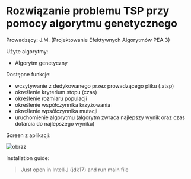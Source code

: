 # Rozwiązanie problemu TSP przy pomocy algorytmu genetycznego
Prowadzący: J.M. (Projektowanie Efektywnych Algorytmów PEA 3)

Użyte algorytmy:
- Algorytm genetyczny

Dostępne funkcje:
- wczytywanie z dedykowanego przez prowadzącego pliku (.atsp)
- określenie kryterium stopu (czas)
- określenie rozmiaru populacji
- określenie współczynnika krzyżowania
- określenie wpsółczynnika mutacji
- uruchomienie algorytmu (algorytm zwraca najlepszy wynik oraz czas dotarcia do najlepszego wyniku)

Screen z aplikacji:

![obraz](https://github.com/craksys/PEA3/assets/53128417/67e4f2ce-179e-41c5-9d56-8e76cf7e5b7c)

Installation guide:

> Just open in IntelliJ (jdk17) and run main file


